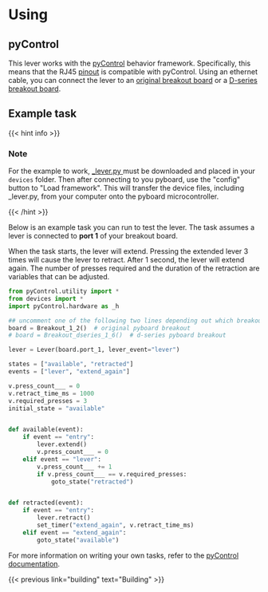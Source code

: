 # Using

## pyControl

This lever works with the [pyControl](https://pycontrol.readthedocs.io/en/latest/) behavior framework. 
Specifically, this means that the RJ45 [pinout](https://pycontrol.readthedocs.io/en/latest/user-guide/hardware/#behaviour-ports) is compatible with pyControl. 
Using an ethernet cable, you can connect the lever to an [original breakout board](https://open-ephys.org/pycontrol/pycontrol)  or a [D-series breakout board](https://karpova-lab.github.io/pyControl-D-Series-Breakout/index.html). 

## Example task

{{< hint info >}}
### <i class="fas fa-info-circle"></i> Note
For the example to work,  <a href="_lever.py" download > <i class="fa fa-download"></i>_lever.py </a> must be downloaded and placed in your `devices` folder. 
Then after connecting to you pyboard, use the "config" button to "Load framework".
This will transfer the device files, including _lever.py, from your computer onto the pyboard microcontroller.


{{< /hint >}}


Below is an example task you can run to test the lever. 
The task assumes a lever is connected to **port 1** of your breakout board.

When the task starts, the lever will extend. 
Pressing the extended lever 3 times will cause the lever to retract.
After 1 second, the lever will extend again.
The number of presses required and the duration of the retraction are variables that can be adjusted.

``` python
from pyControl.utility import *
from devices import *
import pyControl.hardware as _h

## uncomment one of the following two lines depending out which breakout board you are using
board = Breakout_1_2()  # original pyboard breakout
# board = Breakout_dseries_1_6()  # d-series pyboard breakout

lever = Lever(board.port_1, lever_event="lever")

states = ["available", "retracted"]
events = ["lever", "extend_again"]

v.press_count___ = 0
v.retract_time_ms = 1000
v.required_presses = 3
initial_state = "available"


def available(event):
    if event == "entry":
        lever.extend()
        v.press_count___ = 0
    elif event == "lever":
        v.press_count___ += 1
        if v.press_count___ == v.required_presses:
            goto_state("retracted")


def retracted(event):
    if event == "entry":
        lever.retract()
        set_timer("extend_again", v.retract_time_ms)
    elif event == "extend_again":
        goto_state("available")

```

For more information on writing your own tasks, refer to the  [pyControl documentation](https://pycontrol.readthedocs.io/en/latest/user-guide/programming-tasks/).

{{< previous link="building" text="Building" >}}

